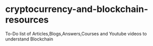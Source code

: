 # cryptocurrency-and-blockchain-resources
To-Do list of Articles,Blogs,Answers,Courses and Youtube videos to understand Blockchain
